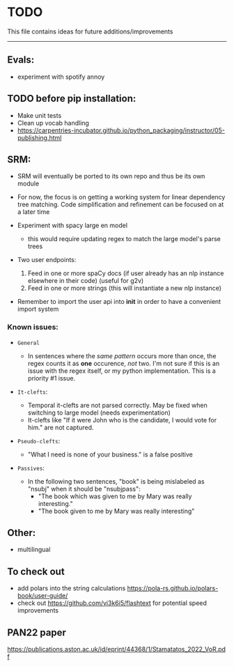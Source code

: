 # TODO
This file contains ideas for future additions/improvements

------

## Evals:
- experiment with spotify annoy

## TODO before pip installation:
- Make unit tests
- Clean up vocab handling
- https://carpentries-incubator.github.io/python_packaging/instructor/05-publishing.html


## SRM:
- SRM will eventually be ported to its own repo and thus be its own module
- For now, the focus is on getting a working system for linear dependency tree matching. Code simplification and refinement can be focused on at a later time
- Experiment with spacy large en model
    - this would require updating regex to match the large model's parse trees
- Two user endpoints: 
    1. Feed in one or more spaCy docs (if user already has an nlp instance elsewhere in their code) (useful for g2v)
    2. Feed in one or more strings (this will instantiate a new nlp instance)

- Remember to import the user api into __init__ in order to have a convenient import system

### Known issues:

- `General`
    - In sentences where the _same pattern_ occurs more than once, the regex counts it as **one** occurence, _not_ two. I'm not sure if this is an issue with the regex itself, or my python implementation. This is a priority \#1 issue.

- `It-clefts`:
    - Temporal it-clefts are not parsed correctly. May be fixed when switching to large model (needs experimentation)
    - It-clefts like "If it were John who is the candidate, I would vote for him." are not captured. 
- `Pseudo-clefts`:
    - "What I need is none of your business." is a false positive
- `Passives`:
    - In the following two sentences, "book" is being mislabeled as "nsubj" when it should be "nsubjpass":
        - "The book which was given to me by Mary was really interesting."
        - "The book given to me by Mary was really interesting"


## Other:
- multilingual 


## To check out
- add polars into the string calculations https://pola-rs.github.io/polars-book/user-guide/
- check out https://github.com/vi3k6i5/flashtext for potential speed improvements

## PAN22 paper
https://publications.aston.ac.uk/id/eprint/44368/1/Stamatatos_2022_VoR.pdf
